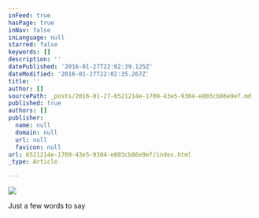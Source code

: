 ```yaml
---
inFeed: true
hasPage: true
inNav: false
inLanguage: null
starred: false
keywords: []
description: ''
datePublished: '2016-01-27T22:02:39.125Z'
dateModified: '2016-01-27T22:02:35.267Z'
title: ''
author: []
sourcePath: _posts/2016-01-27-6521214e-1709-43e5-9304-e803cb86e9ef.md
published: true
authors: []
publisher:
  name: null
  domain: null
  url: null
  favicon: null
url: 6521214e-1709-43e5-9304-e803cb86e9ef/index.html
_type: Article

---
```

![](https://the-grid-user-content.s3-us-west-2.amazonaws.com/ae64469e-94e2-497d-b3b4-9f90313b1f6b.jpg)

Just a few words to say